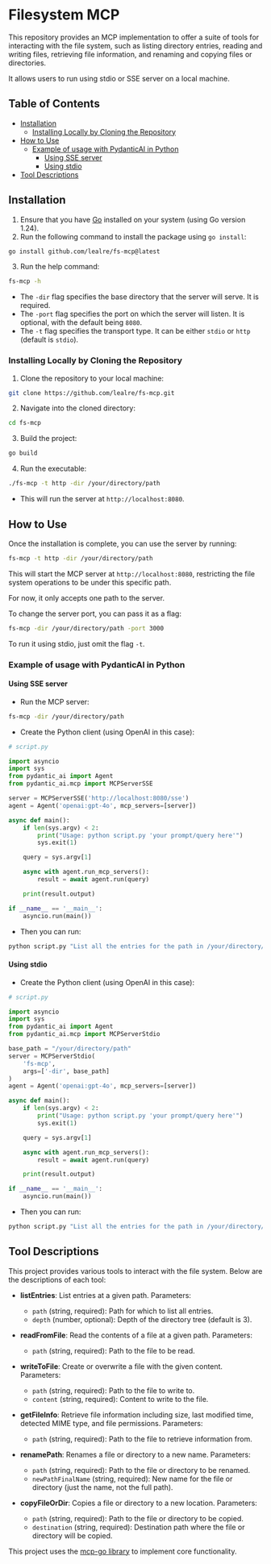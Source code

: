 # Filesystem MCP

This repository provides an MCP implementation to offer a suite of tools for interacting with the file system, such as listing directory entries, reading and writing files, retrieving file information, and renaming and copying files or directories.

It allows users to run using stdio or SSE server on a local machine.

## Table of Contents

- [Installation](#installation)
  - [Installing Locally by Cloning the Repository](#installing-locally-by-cloning-the-repository)
- [How to Use](#how-to-use)
  - [Example of usage with PydanticAI in Python](#example-of-usage-with-pydanticai-in-python)
    - [Using SSE server](#using-sse-server)
    - [Using stdio](#using-stdio)
- [Tool Descriptions](#tool-descriptions)

## Installation

1. Ensure that you have [Go](https://golang.org/doc/install) installed on your system (using Go version 1.24).
2. Run the following command to install the package using `go install`:

```bash
go install github.com/lealre/fs-mcp@latest
```

3. Run the help command:

```bash
fs-mcp -h
```

- The `-dir` flag specifies the base directory that the server will serve. It is required.
- The `-port` flag specifies the port on which the server will listen. It is optional, with the default being `8080`.
- The `-t` flag specifies the transport type. It can be either `stdio` or `http` (default is `stdio`).

### Installing Locally by Cloning the Repository

1. Clone the repository to your local machine:

```bash
git clone https://github.com/lealre/fs-mcp.git
```

2. Navigate into the cloned directory:

```bash
cd fs-mcp
```

3. Build the project:

```bash
go build
```

4. Run the executable:

```bash
./fs-mcp -t http -dir /your/directory/path
```

- This will run the server at `http://localhost:8080`.

## How to Use

Once the installation is complete, you can use the server by running:

```bash
fs-mcp -t http -dir /your/directory/path
```

This will start the MCP server at `http://localhost:8080`, restricting the file system operations to be under this specific path.

For now, it only accepts one path to the server.

To change the server port, you can pass it as a flag:

```bash
fs-mcp -dir /your/directory/path -port 3000
```

To run it using stdio, just omit the flag `-t`.

### Example of usage with PydanticAI in Python

#### Using SSE server

- Run the MCP server:

```bash
fs-mcp -dir /your/directory/path
```

- Create the Python client (using OpenAI in this case):

```python
# script.py

import asyncio
import sys
from pydantic_ai import Agent
from pydantic_ai.mcp import MCPServerSSE

server = MCPServerSSE('http://localhost:8080/sse')
agent = Agent('openai:gpt-4o', mcp_servers=[server])

async def main():
    if len(sys.argv) < 2:
        print("Usage: python script.py 'your prompt/query here'")
        sys.exit(1)

    query = sys.argv[1]

    async with agent.run_mcp_servers():
        result = await agent.run(query)

    print(result.output)

if __name__ == '__main__':
    asyncio.run(main())
```

- Then you can run:

```bash
python script.py "List all the entries for the path in /your/directory/path/somesubpath"
```

#### Using stdio

- Create the Python client (using OpenAI in this case):

```python
# script.py

import asyncio
import sys
from pydantic_ai import Agent
from pydantic_ai.mcp import MCPServerStdio

base_path = "/your/directory/path"
server = MCPServerStdio(
    'fs-mcp',
    args=['-dir', base_path]
)
agent = Agent('openai:gpt-4o', mcp_servers=[server])

async def main():
    if len(sys.argv) < 2:
        print("Usage: python script.py 'your prompt/query here'")
        sys.exit(1)

    query = sys.argv[1]

    async with agent.run_mcp_servers():
        result = await agent.run(query)

    print(result.output)

if __name__ == '__main__':
    asyncio.run(main())
```

- Then you can run:

```bash
python script.py "List all the entries for the path in /your/directory/path/somesubpath"
```

## Tool Descriptions

This project provides various tools to interact with the file system. Below are the descriptions of each tool:

- **listEntries**: List entries at a given path. Parameters:

  - `path` (string, required): Path for which to list all entries.
  - `depth` (number, optional): Depth of the directory tree (default is 3).

- **readFromFile**: Read the contents of a file at a given path. Parameters:

  - `path` (string, required): Path to the file to be read.

- **writeToFile**: Create or overwrite a file with the given content. Parameters:

  - `path` (string, required): Path to the file to write to.
  - `content` (string, required): Content to write to the file.

- **getFileInfo**: Retrieve file information including size, last modified time, detected MIME type, and file permissions. Parameters:

  - `path` (string, required): Path to the file to retrieve information from.

- **renamePath**: Renames a file or directory to a new name. Parameters:

  - `path` (string, required): Path to the file or directory to be renamed.
  - `newPathFinalName` (string, required): New name for the file or directory (just the name, not the full path).

- **copyFileOrDir**: Copies a file or directory to a new location. Parameters:
  - `path` (string, required): Path to the file or directory to be copied.
  - `destination` (string, required): Destination path where the file or directory will be copied.

This project uses the [mcp-go library](https://pkg.go.dev/github.com/mark3labs/mcp-go/mcp) to implement core functionality.

